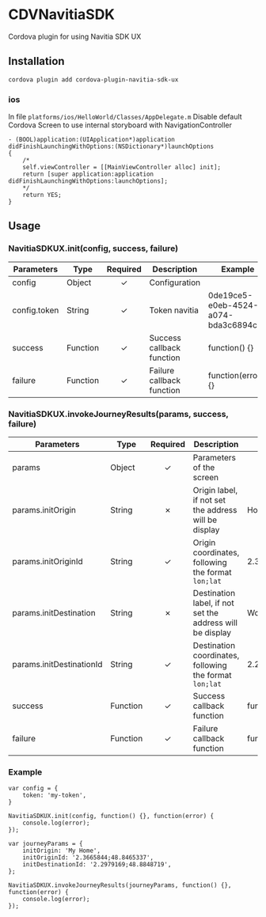 # CDVNavitiaSDK

Cordova plugin for using Navitia SDK UX

## Installation

    cordova plugin add cordova-plugin-navitia-sdk-ux

### ios

In file `platforms/ios/HelloWorld/Classes/AppDelegate.m`
Disable default Cordova Screen to use internal storyboard with NavigationController

    - (BOOL)application:(UIApplication*)application didFinishLaunchingWithOptions:(NSDictionary*)launchOptions
    {
        /*
        self.viewController = [[MainViewController alloc] init];
        return [super application:application didFinishLaunchingWithOptions:launchOptions];
        */
        return YES;
    }

## Usage

### NavitiaSDKUX.init(config, success, failure)

| Parameters | Type | Required | Description | Example |
| --- | --- |:---:| --- | --- |
| config | Object | ✓ | Configuration | |
| config.token | String | ✓ | Token navitia | 0de19ce5-e0eb-4524-a074-bda3c6894c19 |
| success | Function | ✓ | Success callback function | function() {} |
| failure | Function | ✓ | Failure callback function | function(error) {} |

### NavitiaSDKUX.invokeJourneyResults(params, success, failure)

| Parameters | Type | Required | Description | Example |
| --- | --- |:---:| --- | --- |
| params | Object | ✓ | Parameters of the screen | |
| params.initOrigin | String | ✗ | Origin label, if not set the address will be display | Home |
| params.initOriginId | String | ✓ | Origin coordinates, following the format `lon;lat` | 2.3665844;48.8465337 |
| params.initDestination | String | ✗ | Destination label, if not set the address will be display | Work |
| params.initDestinationId | String | ✓ | Destination coordinates, following the format `lon;lat` | 2.2979169;48.8848719 |
| success | Function | ✓ | Success callback function | function() {} |
| failure | Function | ✓ | Failure callback function | function(error) {} |

### Example

    var config = {
        token: 'my-token',
    }

    NavitiaSDKUX.init(config, function() {}, function(error) {
        console.log(error);
    });

    var journeyParams = {
        initOrigin: 'My Home',
        initOriginId: '2.3665844;48.8465337',
        initDestinationId: '2.2979169;48.8848719',
    };

    NavitiaSDKUX.invokeJourneyResults(journeyParams, function() {}, function(error) {
        console.log(error);
    });
